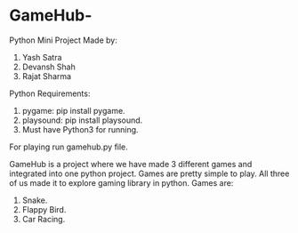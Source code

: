 # GameHub-
Python Mini Project
Made by:
1. Yash Satra
2. Devansh Shah
3. Rajat Sharma

Python Requirements:
1. pygame: pip install pygame.
2. playsound: pip install playsound.
3. Must have Python3 for running.

For playing run gamehub.py file.

GameHub is a project where we have made 3 different games and integrated into one python project.
Games are pretty simple to play. All three of us made it to explore gaming library in python.
Games are:
1. Snake.
2. Flappy Bird.
3. Car Racing.
